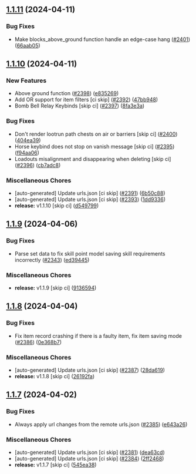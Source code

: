 ## [1.1.11](https://github.com/Wynntils/Artemis/compare/v1.1.10...v1.1.11) (2024-04-11)


### Bug Fixes

* Make blocks_above_ground function handle an edge-case hang ([#2401](https://github.com/Wynntils/Artemis/issues/2401)) ([66aab05](https://github.com/Wynntils/Artemis/commit/66aab05d68b2d2d2b7ca931323e0ae2e1e9d5a3b))

## [1.1.10](https://github.com/Wynntils/Artemis/compare/v1.1.9...v1.1.10) (2024-04-11)


### New Features

* Above ground function ([#2398](https://github.com/Wynntils/Artemis/issues/2398)) ([e835269](https://github.com/Wynntils/Artemis/commit/e8352696c1a182e53a80ef4b6f2c6a7e0d5b8991))
* Add OR support for item filters [ci skip] ([#2392](https://github.com/Wynntils/Artemis/issues/2392)) ([47bb948](https://github.com/Wynntils/Artemis/commit/47bb948e03d4f7bb65a58ec78567bebdc8b652b5))
* Bomb Bell Relay Keybinds [skip ci] ([#2397](https://github.com/Wynntils/Artemis/issues/2397)) ([8fa3e3a](https://github.com/Wynntils/Artemis/commit/8fa3e3af5431bd0f18bcd053a1524aa021818408))


### Bug Fixes

* Don't render lootrun path chests on air or barriers [skip ci] ([#2400](https://github.com/Wynntils/Artemis/issues/2400)) ([404ea39](https://github.com/Wynntils/Artemis/commit/404ea39f53674b0db0f078afdc18e768430acf3c))
* Horse keybind does not stop on vanish message [skip ci] ([#2395](https://github.com/Wynntils/Artemis/issues/2395)) ([f94aa06](https://github.com/Wynntils/Artemis/commit/f94aa064c94f9ff117c9c43bea4093c60a917d73))
* Loadouts misalignment and disappearing when deleting [skip ci] ([#2396](https://github.com/Wynntils/Artemis/issues/2396)) ([cb7adc8](https://github.com/Wynntils/Artemis/commit/cb7adc848e7ebafd4bb51166fa25c86492cf98a1))


### Miscellaneous Chores

* [auto-generated] Update urls.json [ci skip] ([#2391](https://github.com/Wynntils/Artemis/issues/2391)) ([6b50c88](https://github.com/Wynntils/Artemis/commit/6b50c88893ad192a1d5a88121ce87a891178a952))
* [auto-generated] Update urls.json [ci skip] ([#2393](https://github.com/Wynntils/Artemis/issues/2393)) ([1dd9336](https://github.com/Wynntils/Artemis/commit/1dd9336851658b5f9f9c370bf19e00292113f965))
* **release:** v1.1.10 [skip ci] ([d549799](https://github.com/Wynntils/Artemis/commit/d5497998b3beba4193757e92f9cff8f4f0ca82bf))

## [1.1.9](https://github.com/Wynntils/Artemis/compare/v1.1.8...v1.1.9) (2024-04-06)


### Bug Fixes

* Parse set data to fix skill point model saving skill requirements incorrectly ([#2343](https://github.com/Wynntils/Artemis/issues/2343)) ([ed39445](https://github.com/Wynntils/Artemis/commit/ed39445db1db2bc54d685049a643bd35a14a22b4))


### Miscellaneous Chores

* **release:** v1.1.9 [skip ci] ([9136594](https://github.com/Wynntils/Artemis/commit/9136594c431bb34ad18b04a078b80003d23e7ba4))

## [1.1.8](https://github.com/Wynntils/Artemis/compare/v1.1.7...v1.1.8) (2024-04-04)


### Bug Fixes

* Fix item record crashing if there is a faulty item, fix item saving mode ([#2386](https://github.com/Wynntils/Artemis/issues/2386)) ([0e368b7](https://github.com/Wynntils/Artemis/commit/0e368b74e255c0ee6ad1bc15819c554b56dbb394))


### Miscellaneous Chores

* [auto-generated] Update urls.json [ci skip] ([#2387](https://github.com/Wynntils/Artemis/issues/2387)) ([28da619](https://github.com/Wynntils/Artemis/commit/28da6197ba4ad25872954af3da87ee4df5069eb0))
* **release:** v1.1.8 [skip ci] ([26192fa](https://github.com/Wynntils/Artemis/commit/26192fa9500ebfc43831e01958ef81c922e6a9e0))

## [1.1.7](https://github.com/Wynntils/Artemis/compare/v1.1.6...v1.1.7) (2024-04-02)


### Bug Fixes

* Always apply url changes from the remote urls.json ([#2385](https://github.com/Wynntils/Artemis/issues/2385)) ([e643a26](https://github.com/Wynntils/Artemis/commit/e643a262205538b3f566b5a410da4407b3ad8017))


### Miscellaneous Chores

* [auto-generated] Update urls.json [ci skip] ([#2381](https://github.com/Wynntils/Artemis/issues/2381)) ([dea63cd](https://github.com/Wynntils/Artemis/commit/dea63cd048744915581270e2c849b1da43fcfdb8))
* [auto-generated] Update urls.json [ci skip] ([#2384](https://github.com/Wynntils/Artemis/issues/2384)) ([2ff2468](https://github.com/Wynntils/Artemis/commit/2ff24685c3e2053861ba4d0ea1e007ea81541689))
* **release:** v1.1.7 [skip ci] ([545ea38](https://github.com/Wynntils/Artemis/commit/545ea38ae96f8c61f492a3a95a71e290f4302777))

